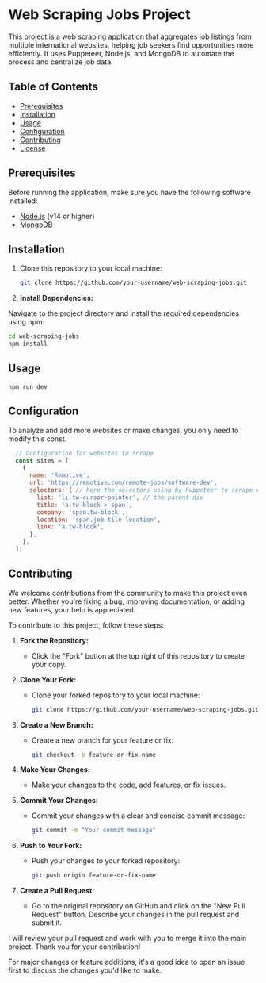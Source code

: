 # Web Scraping Jobs Project

This project is a web scraping application that aggregates job listings from multiple international websites, helping job seekers find opportunities more efficiently. It uses Puppeteer, Node.js, and MongoDB to automate the process and centralize job data.

## Table of Contents

- [Prerequisites](#prerequisites)
- [Installation](#installation)
- [Usage](#usage)
- [Configuration](#configuration)
- [Contributing](#contributing)
- [License](#license)

## Prerequisites

Before running the application, make sure you have the following software installed:

- [Node.js](https://nodejs.org/) (v14 or higher)
- [MongoDB](https://www.mongodb.com/)

## Installation

1. Clone this repository to your local machine:

   ```bash
   git clone https://github.com/your-username/web-scraping-jobs.git

1. **Install Dependencies:**

Navigate to the project directory and install the required dependencies using npm:

  ```bash
  cd web-scraping-jobs
  npm install
```

## Usage

  ```node
  npm run dev
  ```

## Configuration

To analyze and add more websites or make changes, you only need to modify this const.

  ```javascript
    // Configuration for websites to scrape
    const sites = [
      {
        name: 'Remotive',
        url: 'https://remotive.com/remote-jobs/software-dev',
        selectors: { // here the selectors using by Puppeteer to scrape data 
          list: 'li.tw-cursor-pointer', // the parent div
          title: 'a.tw-block > span', 
          company: 'span.tw-block',
          location: 'span.job-tile-location',
          link: 'a.tw-block',
        },
      },
    ];
  ```

## Contributing

We welcome contributions from the community to make this project even better. Whether you're fixing a bug, improving documentation, or adding new features, your help is appreciated.

To contribute to this project, follow these steps:

1. **Fork the Repository:**
   - Click the "Fork" button at the top right of this repository to create your copy.

2. **Clone Your Fork:**
   - Clone your forked repository to your local machine:
     ```bash
     git clone https://github.com/your-username/web-scraping-jobs.git
     ```

3. **Create a New Branch:**
   - Create a new branch for your feature or fix:
     ```bash
     git checkout -b feature-or-fix-name
     ```

4. **Make Your Changes:**
   - Make your changes to the code, add features, or fix issues.

5. **Commit Your Changes:**
   - Commit your changes with a clear and concise commit message:
     ```bash
     git commit -m "Your commit message"
     ```

6. **Push to Your Fork:**
   - Push your changes to your forked repository:
     ```bash
     git push origin feature-or-fix-name
     ```

7. **Create a Pull Request:**
   - Go to the original repository on GitHub and click on the "New Pull Request" button. Describe your changes in the pull request and submit it.

I will review your pull request and work with you to merge it into the main project. Thank you for your contribution!

For major changes or feature additions, it's a good idea to open an issue first to discuss the changes you'd like to make.




